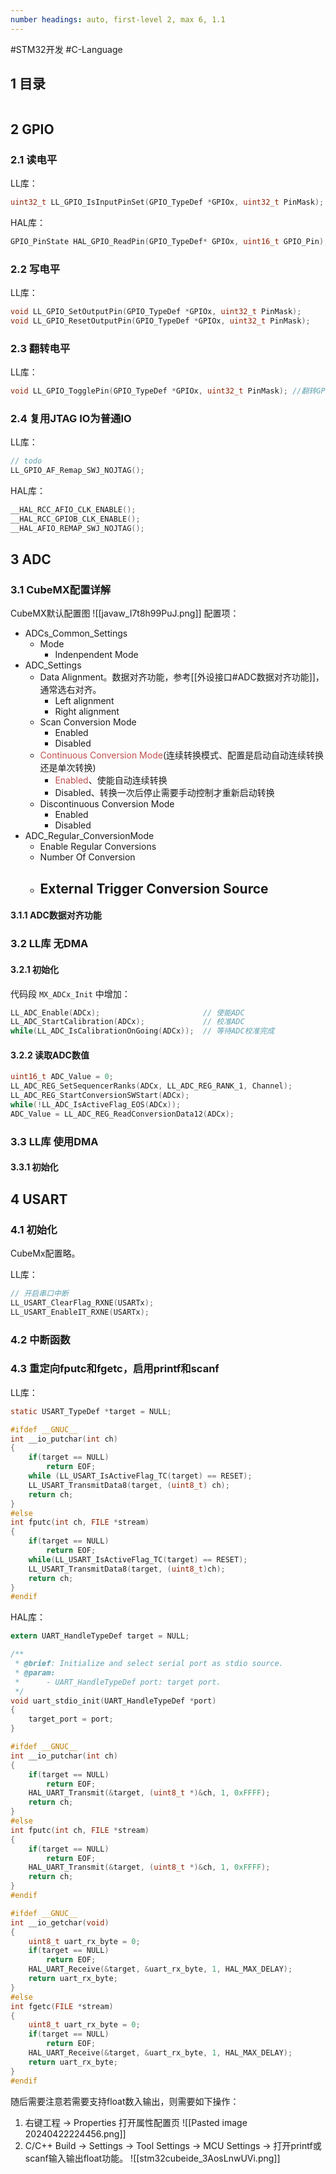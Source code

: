 ```yaml
---
number headings: auto, first-level 2, max 6, 1.1
---
```

#STM32开发 #C-Language 

## 1 目录

```toc
```

## 2 GPIO

### 2.1 读电平

LL库：

```C
uint32_t LL_GPIO_IsInputPinSet(GPIO_TypeDef *GPIOx, uint32_t PinMask);
```

HAL库：

```C
GPIO_PinState HAL_GPIO_ReadPin(GPIO_TypeDef* GPIOx, uint16_t GPIO_Pin);
```

### 2.2 写电平

LL库：

```C
void LL_GPIO_SetOutputPin(GPIO_TypeDef *GPIOx, uint32_t PinMask);
void LL_GPIO_ResetOutputPin(GPIO_TypeDef *GPIOx, uint32_t PinMask);
```

### 2.3 翻转电平

LL库：

```C
void LL_GPIO_TogglePin(GPIO_TypeDef *GPIOx, uint32_t PinMask); //翻转GPIO
```

### 2.4 复用JTAG IO为普通IO

LL库：

```C
// todo
LL_GPIO_AF_Remap_SWJ_NOJTAG();
```

HAL库：

```C
__HAL_RCC_AFIO_CLK_ENABLE();
__HAL_RCC_GPIOB_CLK_ENABLE();
__HAL_AFIO_REMAP_SWJ_NOJTAG();
```

## 3 ADC

### 3.1 CubeMX配置详解

CubeMX默认配置图
![[javaw_I7t8h99PuJ.png]]
配置项：
- ADCs_Common_Settings
	- Mode
		- Indenpendent Mode
- ADC_Settings
	- Data Alignment。数据对齐功能，参考[[外设接口#ADC数据对齐功能]]，通常选右对齐。
		- Left alignment
		- Right alignment
	- Scan Conversion Mode
		- Enabled
		- Disabled
	- <font color="#c0504d">Continuous Conversion Mode</font>(连续转换模式、配置是启动自动连续转换还是单次转换)
		- <font color="#c0504d">Enabled</font>、使能自动连续转换
		- Disabled、转换一次后停止需要手动控制才重新启动转换
	- Discontinuous Conversion Mode
		- Enabled
		- Disabled
- ADC_Regular_ConversionMode
	- Enable Regular Conversions
	- Number Of Conversion
	- External Trigger Conversion Source
		- 

#### 3.1.1 ADC数据对齐功能




### 3.2 LL库 无DMA

#### 3.2.1 初始化

代码段 `MX_ADCx_Init` 中增加：
```C
LL_ADC_Enable(ADCx);                       // 使能ADC 
LL_ADC_StartCalibration(ADCx);             // 校准ADC
while(LL_ADC_IsCalibrationOnGoing(ADCx));  // 等待ADC校准完成
```

#### 3.2.2 读取ADC数值

```C
uint16_t ADC_Value = 0;
LL_ADC_REG_SetSequencerRanks(ADCx, LL_ADC_REG_RANK_1, Channel);
LL_ADC_REG_StartConversionSWStart(ADCx);
while(!LL_ADC_IsActiveFlag_EOS(ADCx));
ADC_Value = LL_ADC_REG_ReadConversionData12(ADCx);
```

### 3.3 LL库 使用DMA

#### 3.3.1 初始化


## 4 USART

### 4.1 初始化

CubeMx配置略。

LL库：

```C
// 开启串口中断
LL_USART_ClearFlag_RXNE(USARTx);
LL_USART_EnableIT_RXNE(USARTx);
```

### 4.2 中断函数



### 4.3 重定向fputc和fgetc，启用printf和scanf

LL库：

```C
static USART_TypeDef *target = NULL;

#ifdef __GNUC__
int __io_putchar(int ch)
{
	if(target == NULL)
		return EOF;
	while (LL_USART_IsActiveFlag_TC(target) == RESET);
	LL_USART_TransmitData8(target, (uint8_t) ch);
	return ch;
}
#else
int fputc(int ch, FILE *stream)
{
	if(target == NULL)
		return EOF;
	while(LL_USART_IsActiveFlag_TC(target) == RESET);
	LL_USART_TransmitData8(target, (uint8_t)ch);
	return ch;
}
#endif
```

HAL库：

```C
extern UART_HandleTypeDef target = NULL;

/**
 * @brief: Initialize and select serial port as stdio source.
 * @param:
 * 		- UART_HandleTypeDef port: target port.
 */
void uart_stdio_init(UART_HandleTypeDef *port)
{
	target_port = port;
}

#ifdef __GNUC__
int __io_putchar(int ch)
{
	if(target == NULL)
		return EOF;
	HAL_UART_Transmit(&target, (uint8_t *)&ch, 1, 0xFFFF);
	return ch;
}
#else
int fputc(int ch, FILE *stream)
{
	if(target == NULL)
		return EOF;
	HAL_UART_Transmit(&target, (uint8_t *)&ch, 1, 0xFFFF);
	return ch;
}
#endif

#ifdef __GNUC__
int __io_getchar(void)
{
	uint8_t uart_rx_byte = 0;
	if(target == NULL)
		return EOF;
    HAL_UART_Receive(&target, &uart_rx_byte, 1, HAL_MAX_DELAY);
    return uart_rx_byte;
}
#else
int fgetc(FILE *stream)
{
	uint8_t uart_rx_byte = 0;
	if(target == NULL)
		return EOF;
    HAL_UART_Receive(&target, &uart_rx_byte, 1, HAL_MAX_DELAY);
    return uart_rx_byte;
}
#endif
```

随后需要注意若需要支持float数入输出，则需要如下操作：
1. 右键工程 -> Properties 打开属性配置页
	![[Pasted image 20240422224456.png]]
2. C/C++ Build -> Settings -> Tool Settings -> MCU Settings -> 打开printf或scanf输入输出float功能。
	![[stm32cubeide_3AosLnwUVi.png]]






